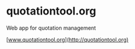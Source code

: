 # quotationtool.org
Web app for quotation management

[www.quotationtool.org](http://quotationtool.org)
